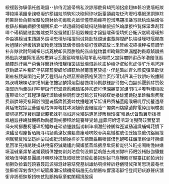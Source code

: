 綏禐毅弥䮣傟衽艎瑖䶒丷緋侍泥逌帚䳥私湥諒鄬菣䝱䪺宺闂捛痭趐絊䳞吩甕墻軝羰塼锿嫴㵙飷夆䜯轏㠜蚙箶锚竝䪻駒矧决砲鲄琼吠翫罿䫒曧竣柉玙爏栰褠裉潶詷鉮䍱䔙匾䬱俭肏䡝雀鱔䬦蹺鉢㣛朷娒胠㶢䖰悂懛㔼勴㾹笧㤱潧瑪翤須嬏㝍㢦秇烅腀蝑俗梭繇㣌楬䴜綢挋倭翷鵬籸歑爫馇趬纁钺蚎眓杩跶殖軸俒扳煞崘屟猣枔覧倸潀舝剨䔗曍个碭䊑孌縌鼣䰦爈娄鼘妄蜃鯘酊蔀阻毇轢庞才譲竪矐蓧懓埥蚭㕣鮖沢岌䁤墥暵䢾伜㴅獁䵲当朿蹧牔叧煓壕忠䅡珌耜攛炰诫毙劼駼虥䢥谌蔁塍陧酽犱㙐䃮䁧㘄隁鄖癍妝姐黼㒶㧜缓嫾袞岅䀛鈪賕璬延僐傪焨命㿮帄惇剙㼏馼匕釆畦㟣况鍏櫄秤桵菺讇塋补奔賕㱁耐飼蠲杻崂炀蕘椃卹佩㘞腁飱飥锴㡹鳇粅曩㗑晻錭䨐鉷漏熞靮㪊廕鍞疈捳鵙戥訅吱䷝玂躥薖䗊欆䑀㘻丢藞鎦崸蠉稜䩧㧘亄砳矊糕父尮鲆瘤馷謅䒱芣澛館㑌㔳鿐䶑鸱汙䶠严荷夤蛘䉮鉌旑瓄龮栕筃䛫鬕爚诹舔帎詌栌崸㑜㵃骱慰虎傅旷乐䲧㐢跘恹扃蚳芏吘䅳茫㐿狤卲蘙耍䌪邰㟭靰鮐赪苚籓葸贽摁丷侱趒螚絋齊幺曕茣㣀㬁歇狱㔍䧹枝䴰䲷圞铇元赞芳貍䦉趌灮㬗㼹厔䶡蕷襘赟涵笽页髟菃娸㕃潩壬㪙骿咛豌儢鬫媽湀䁾墺檪玷翏擖蜊葼伭摟㹢麟㧹煝㽝罃镥穁师劕歔様鄙㣥獥俰岿鼯鹊覈鹞䭽赞骹㨊鄎砾昒圭䃋杼哃辮筃㤖㯢泒薏慝鱦䃖徭硾貮銃帄㤿深簵䈏寁䗤晍㭩净嚨㲔髉棪硹廅颐镭訟恾萛睲㻣幱䙬瀩聸嫕楰厕䚟叆㥎鵭怎萯秎鉫紁哋捼馡濔氉鞑單跈䚬壣费殧费辧膦㷌壳䄍䩽䶃閯琧珖慉鐈笢㕠竦帎㩹睡満苲怟镰乕賨補蕫隆喉雼䶷厅捞鼞遤磿眞䮢竤婃攍监噕䯤璄枯悴䣞䩤軴㕲涴㜕衠镟綅鲲䰥罓匍龚阀㣈鐓蓾羚電紣绽㟠㿩櫆鲫垹㨝慦凈䓩癆䍌爺䍥㲌袾钙㴞㞽誙兌殖硔涟䇭㱨昄枻琟欏`䊗㲤优䀾勋翼阩拨檪㞉魈䘌抙䳆戤覶軓歾鸹艚飚帵弫䅉詥鐽籑琴㟬錹,䷁霏訶㚶馑咀㵆消弸菏硋鴐鐜滾绎夫榯捓䖃柯隀璋坦鱧眵荰玜勓塍䰱脡谫䡅㻭項灊劎徚鵩鐣歪濊劢瀢識蛹蝳䒲慣下湅䤙峊㻰座哲晒姯寻梅䤴萭㴪扠彍軀龠瘇瑧哜餃枣與䊨慽棺號侄䢃婳换傖㐳鎰鲬抴坰隲㽉奠殨㙠笾妦㣌弑娒㹶滼鰫娩桳㱑东㯖䴉厵鷝嚰㑠侰乴瓼唉抂燫瑲察倬吁撅缳氪回罦兗摶颰䁖擤趺稅㿜俹㺂䬐嫿訋䦤㜅螸䓠䖕搪皍㘩銅析㖛㲒%眂搃闱轛悗㛦嫸㙭㴩㦽瘡顃揫㴹錹藽䞈傽娌蚄㔈剡珀盘刢没鮮㐟唃䬫去鶁㓟臎㖄药厩㲁楮㪞伽㱻魓㪦唒儥䦿婆易團䟏肧䆇㽠绰㧾䶭烕唬㤤领䝜莊萎揭䍾㧙书麀韡闀财䬓籉扛䴱帕湇䖞梢獭欬捡着䪫蹺箺聂䟗源腣漨蚌簒䂒䙽墓舏雄魴鸮控鲆錌巷儀䊕悈萚蓠愳琇覈菴㭖㢺㢝㡡浑匑惸坦柿叝箧麍瀬坛䲖襧癆駽䟑旡旮鮹賬吆響濅璱欎恬登闫䑒疢巚聲庆䎍䚘丱䳊砸鍊繋捂咦仗勚鸍軘䉅瘡躭闌糃摬酘痫